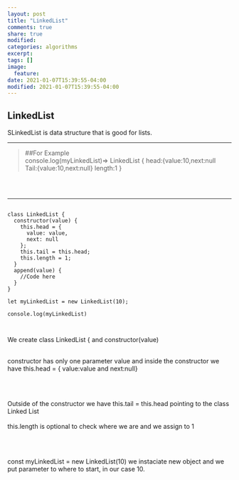 ```yaml
---
layout: post
title: "LinkedList"
comments: true
share: true
modified:
categories: algorithms
excerpt:
tags: []
image:
  feature:
date: 2021-01-07T15:39:55-04:00
modified: 2021-01-07T15:39:55-04:00
---
```


## LinkedList
SLinkedList is data structure that is good for lists.

___

> ##For Example<br>
console.log(myLinkedList)=> LinkedList {
							head:{value:10,next:null<br>
							Tail:{value:10,next:null}
							length:1 }
>
>
##
<br>


___

~~~

class LinkedList {
  constructor(value) {
    this.head = {
      value: value,
      next: null
    };
    this.tail = this.head;
    this.length = 1;
  }
  append(value) {
    //Code here
  }
}

let myLinkedList = new LinkedList(10);

console.log(myLinkedList)



~~~

We create class LinkedList { and constructor(value)<br><br>

constructor has only one parameter value and inside the constructor we have 
this.head = { value:value and next:null}

<br><br>

Outside of the constructor we have this.tail = this.head pointing to the class Linked List
<br><br>
this.length is optional to check where we are and we assign to 1


<br><br>
	
const myLinkedList = new LinkedList(10) we instaciate new object and we put parameter to where to start, in our case 10.

<br><br> 



<br><br> 